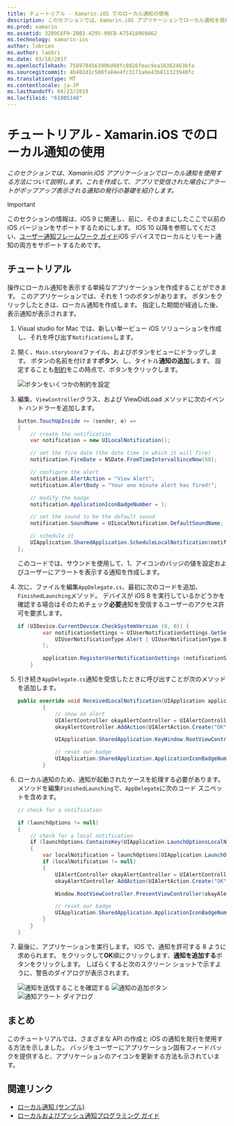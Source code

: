 ```yaml
---
title: チュートリアル - Xamarin.iOS でのローカル通知の使用
description: このセクションでは、Xamarin.iOS アプリケーションでローカル通知を使用する方法について説明します。 これを作成して、アプリで受信された場合にアラートがポップアップ表示される通知の発行の基礎を紹介します。
ms.prod: xamarin
ms.assetid: 32B9C6F0-2BB3-4295-99CB-A75418969A62
ms.technology: xamarin-ios
author: lobrien
ms.author: laobri
ms.date: 03/18/2017
ms.openlocfilehash: 7589784563906d60fc8026feac9ea16362463bfa
ms.sourcegitcommit: 4b402d1c508fa84e4fc3171a6e43b811323948fc
ms.translationtype: MT
ms.contentlocale: ja-JP
ms.lasthandoff: 04/23/2019
ms.locfileid: "61085148"
---
```

# <a name="walkthrough---using-local-notifications-in-xamarinios"></a>チュートリアル - Xamarin.iOS でのローカル通知の使用

_このセクションでは、Xamarin.iOS アプリケーションでローカル通知を使用する方法について説明します。これを作成して、アプリで受信された場合にアラートがポップアップ表示される通知の発行の基礎を紹介します。_

> [!IMPORTANT]
> このセクションの情報は、iOS 9 に関連し、前に、そのままにしたここで以前の iOS バージョンをサポートするためにします。 IOS 10 以降を参照してください、[ユーザー通知フレームワーク ガイド](~/ios/platform/user-notifications/index.md)iOS デバイスでローカルとリモート通知の両方をサポートするためです。

## <a name="walkthrough"></a>チュートリアル

操作にローカル通知を表示する単純なアプリケーションを作成することができます。 このアプリケーションでは、それを 1 つのボタンがあります。 ボタンをクリックしたときは、ローカル通知を作成します。 指定した期間が経過した後、表示通知が表示されます。


1. Visual studio for Mac では、新しい単一ビュー iOS ソリューションを作成し、それを呼び出す`Notifications`します。
1. 開く、`Main.storyboard`ファイル、およびボタンをビューにドラッグします。 ボタンの名前を付けます**ボタン**、し、タイトル**通知の追加**します。 設定することも[制約](~/ios/user-interface/designer/designer-auto-layout.md)をこの時点で、ボタンをクリックします。 

    ![](local-notifications-in-ios-walkthrough-images/image3.png "ボタンをいくつかの制約を設定")
1. 編集、`ViewController`クラス、および ViewDidLoad メソッドに次のイベント ハンドラーを追加します。

    ```csharp
    button.TouchUpInside += (sender, e) =>
    {
        // create the notification
        var notification = new UILocalNotification();

        // set the fire date (the date time in which it will fire)
        notification.FireDate = NSDate.FromTimeIntervalSinceNow(60);

        // configure the alert
        notification.AlertAction = "View Alert";
        notification.AlertBody = "Your one minute alert has fired!";

        // modify the badge
        notification.ApplicationIconBadgeNumber = 1;

        // set the sound to be the default sound
        notification.SoundName = UILocalNotification.DefaultSoundName;

        // schedule it
        UIApplication.SharedApplication.ScheduleLocalNotification(notification);
    };
    ```

    このコードでは、サウンドを使用して、1、アイコンのバッジの値を設定およびユーザーにアラートを表示する通知を作成します。

1. 次に、ファイルを編集`AppDelegate.cs`、最初に次のコードを追加、`FinishedLaunching`メソッド。 デバイスが iOS 8 を実行しているかどうかを確認する場合はそのためチェック**必要**通知を受信するユーザーのアクセス許可を要求します。

    ```csharp
    if (UIDevice.CurrentDevice.CheckSystemVersion (8, 0)) {
            var notificationSettings = UIUserNotificationSettings.GetSettingsForTypes (
                UIUserNotificationType.Alert | UIUserNotificationType.Badge | UIUserNotificationType.Sound, null
            );

            application.RegisterUserNotificationSettings (notificationSettings);
        }
    ```

1. 引き続き`AppDelegate.cs`通知を受信したときに呼び出すことが次のメソッドを追加します。

    ```csharp
    public override void ReceivedLocalNotification(UIApplication application, UILocalNotification notification)
            {
                // show an alert
                UIAlertController okayAlertController = UIAlertController.Create(notification.AlertAction, notification.AlertBody, UIAlertControllerStyle.Alert);
                okayAlertController.AddAction(UIAlertAction.Create("OK", UIAlertActionStyle.Default, null));

                UIApplication.SharedApplication.KeyWindow.RootViewController.PresentViewController(okayAlertController, true, null);

                // reset our badge
                UIApplication.SharedApplication.ApplicationIconBadgeNumber = 0;
            }

    ```

1. ローカル通知のため、通知が起動されたケースを処理する必要があります。 メソッドを編集`FinishedLaunching`で、`AppDelegate`に次のコード スニペットを含めます。


    ```csharp
    // check for a notification

    if (launchOptions != null)
    {
        // check for a local notification
        if (launchOptions.ContainsKey(UIApplication.LaunchOptionsLocalNotificationKey))
        {
            var localNotification = launchOptions[UIApplication.LaunchOptionsLocalNotificationKey] as UILocalNotification;
            if (localNotification != null)
            {
                UIAlertController okayAlertController = UIAlertController.Create(localNotification.AlertAction, localNotification.AlertBody, UIAlertControllerStyle.Alert);
                okayAlertController.AddAction(UIAlertAction.Create("OK", UIAlertActionStyle.Default, null));

                Window.RootViewController.PresentViewController(okayAlertController, true, null);

                // reset our badge
                UIApplication.SharedApplication.ApplicationIconBadgeNumber = 0;
            }
        }
    }

    ```

1. 最後に、アプリケーションを実行します。 IOS で、通知を許可する 8 ように求められます。 をクリックして**OK**順にクリックします、**通知を追加する**ボタンをクリックします。 しばらくすると次のスクリーン ショットで示すように、警告のダイアログが表示されます。

    ![](local-notifications-in-ios-walkthrough-images/image0.png "通知を送信することを確認する") ![](local-notifications-in-ios-walkthrough-images/image1.png "通知の追加ボタン") ![](local-notifications-in-ios-walkthrough-images/image2.png "通知アラート ダイアログ")

## <a name="summary"></a>まとめ

このチュートリアルでは、さまざまな API の作成と iOS の通知を発行を使用する方法を示しました。 バッジをユーザーにアプリケーション固有フィードバックを提供すると、アプリケーションのアイコンを更新する方法も示されています。


## <a name="related-links"></a>関連リンク

- [ローカル通知 (サンプル)](https://developer.xamarin.com/samples/monotouch/LocalNotifications)
- [ローカルおよびプッシュ通知プログラミング ガイド](https://developer.apple.com/library/prerelease/content/documentation/NetworkingInternet/Conceptual/RemoteNotificationsPG/)

